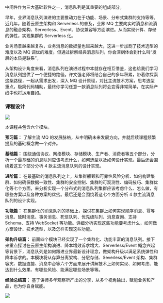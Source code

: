 中间件作为三大基础软件之一，消息队列是其重要的组成部分。

早年，业界消息队列演进的主要推动力在于功能、场景、分布式集群的支持等等。近几年，随着云原生架构和 Serverless 的普及，业界 MQ 主要向实时消息和流消息的融合架构、Serverless、Event、协议兼容等方面演进。从而实现计算、存储的弹性，实现集群的 Serverless 化。

业务场景越来越复杂，业务消息的数据量也越来越大，这进一步加剧了技术选型的难度以及 MQ 调优的难度。但通过拆解经典消息队列，你会深刻体会到什么叫“发展的本质是联系”。

从架构设计角度来看，消息队列在演进过程中本就存在相互借鉴，这也给我们学习消息队列提供了一个便捷的路径。许文强老师将结合自己的多年积累，带着你探索这条路径，一起从需求出发，深入 MQ 设计原理，对比主流技术方案，思考选型重点，极简代码辅助，最终你学习任意一款消息队列将会变得非常简单，在实际产线中也将运用自如。

### 课程设计

![](https://static001.geekbang.org/resource/image/9d/60/9df4c7bfcdcfe2b0d7281205ccef1060.jpg)

本课程共包含六个模块。

**预习篇：** 了解主流 MQ 的发展脉络，从中明确未来发展方向，并就后续课程频繁提及的基础概念做一个对齐。

**基础篇：** 围绕通信协议、网络模块、存储模块、生产者、消费者等五个部分，分析一个最基础的消息队列应该考虑什么，如何选型以及如何设计实现。最后还会围绕着这五个部分分析 4 款主流消息队列的设计实现。

**进阶篇：** 在最基础的消息队列之上，从集群瓶颈和可靠性风险分析、如何构建集群、如何确保数据一致性、集群的安全控制、集群的可观测性、编码技巧、集群优化等七个方面，来分析实现一个分布式的消息队列集群应该考虑什么、怎么做，有哪些方案以及各种方案的优劣。最后还是会围绕着这七个方面分析 4 款主流消息队列的设计实现。

**功能篇：** 在集群化的消息队列的基础上，探讨在集群上如何实现顺序消息、幂等消息、延时消息、事务消息、死信队列、优先级队列、消息查询、支持 Schema、支持 WebSocket 等功能。详细分析实现这些功能要考虑什么，如何做方案设计、技术选型，以及怎样实现这些功能。

**架构升级篇：** 前面四个模块已经实现了一个集群化、功能丰富的消息队列。接下来重点探讨在云原生架构演进、降本增效诉求增大、Serverless/Event 概念兴起等背景下，消息队列是如何跟进业界最新设计理念，做架构升级以满足系统弹性和降本诉求的。本模块将从存算分离架构、分层存储、Severless/Event 架构、集群容灾、数据连接、消息中台等六个方面来展开讲解技术上如何实现、如何考虑、能达到什么效果、有哪些风险、能满足哪些场景等等。

**经验总结篇：** 基于讲师多年观察所产出的分享，从多个视角输出，赋能业务和产品，也为你自身赋能。

![](https://static001.geekbang.org/resource/image/c6/db/c63a563953e2966406e68c55d9f883db.jpg)